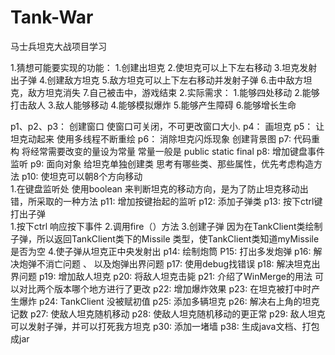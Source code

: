 # Tank-War
马士兵坦克大战项目学习


1.猜想可能要实现的功能：
                    1.创建出坦克
                    2.使坦克可以上下左右移动
                    3.坦克发射出子弹
                    4.创建敌方坦克
                    5.敌方坦克可以上下左右移动并发射子弹
                    6.击中敌方坦克，敌方坦克消失
                    7.自己被击中，游戏结束
2.实际需求：
          1.能够四处移动
          2.能够打击敌人
          3.敌人能够移动
          4.能够模拟爆炸
          5.能够产生障碍
          6.能够增长生命

p1、p2、p3： 创建窗口 使窗口可关闭，不可更改窗口大小.
p4： 画坦克
p5： 让坦克动起来  使用多线程不断重绘
p6： 消除坦克闪烁现象    创建背景图
p7:  代码重构  将经常需要改变的量设为常量
              常量一般是 public static final 
p8:  增加键盘事件监听
p9:  面向对象  给坦克单独创建类
     思考有哪些类、那些属性，优先考虑构造方法
p10: 使坦克可以朝8个方向移动  
     1.在键盘监听处 使用boolean 来判断坦克的移动方向，是为了防止坦克移动出错，所采取的一种方法
p11: 增加按键抬起的监听
p12: 添加子弹类
p13: 按下ctrl键打出子弹   
     1.按下ctrl 响应按下事件
     2.调用fire（）方法
     3.创建子弹
     因为在TankClient类绘制子弹，所以返回TankClient类下的Missile 类型，使TankClient类知道myMissile是否为空
     4.使子弹从坦克正中央发射出
p14: 绘制炮筒
P15: 打出多发炮弹
p16: 解决炮弹不消亡问题 、 以及炮弹出界问题
p17: 使用debug找错误
p18: 解决坦克出界问题
p19: 增加敌人坦克
p20: 将敌人坦克击毙
p21: 介绍了WinMerge的用法 可以对比两个版本哪个地方进行了更改
p22: 增加爆炸效果 
p23: 在坦克被打中时产生爆炸
p24: TankClient 没被赋初值
p25: 添加多辆坦克
p26: 解决右上角的坦克记数
p27: 使敌人坦克随机移动
p28: 使敌人坦克随机移动的更正常
p29: 敌人坦克可以发射子弹，并可以打死我方坦克
p30: 添加一堵墙
p38: 生成java文档、打包成jar
